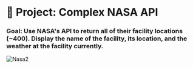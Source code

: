# 🚀 Project: Complex NASA API

### Goal: Use NASA's API to return all of their facility locations (~400). Display the name of the facility, its location, and the weather at the facility currently. 

![Nasa2](https://user-images.githubusercontent.com/126503921/230820909-e70ba0af-4407-47b4-a704-de90f88fe7a7.png)

